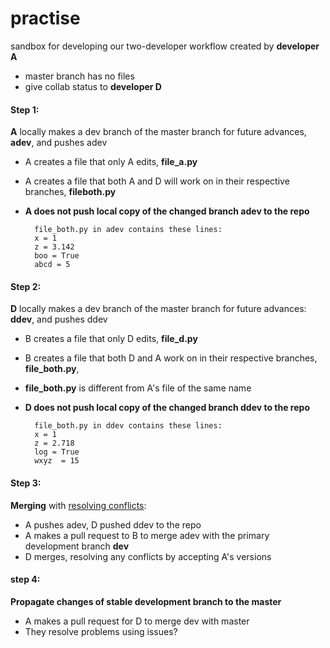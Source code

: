 # practise
sandbox for developing our two-developer workflow created by **developer A**

  - master branch has no files
  - give collab status to **developer D**
  
#### Step 1:

**A** locally makes a dev branch of the master branch for future advances, **adev**, and pushes adev  



  - A creates a file that only A edits, **file_a.py** 
  - A creates a file that both A and D will work on in their respective branches, **fileboth.py**
  - **A does not push local copy of the changed branch adev to the repo**
	 
	 
		  file_both.py in adev contains these lines:
		  x = 1  
		  z = 3.142  
		  boo = True  
		  abcd = 5
    
#### Step 2:

**D** locally makes a dev branch of the master branch for future advances: **ddev**, and pushes ddev  

  - B creates a file that only D edits, **file_d.py**
  - B creates a file that both D and A work on in their respective branches, **file_both.py**, 
  - **file_both.py** is different from A's file of the same name
  - **D does not push local copy of the changed branch ddev to the repo**


	      file_both.py in ddev contains these lines: 
	      x = 1  
	      z = 2.718   
	      log = True  
	      wxyz  = 15  
 
#### Step 3:

**Merging** with [resolving conflicts](https://github.com/cubeton/git101/blob/master/TurtorialInfo/AdditionalGitTechniques.md):

- A pushes adev, D pushed ddev to the repo
- A makes a pull request to B to merge adev with the primary development branch **dev**
- D merges, resolving any conflicts by accepting A's versions
  
#### step 4:

**Propagate changes of stable development branch to the master**

- A makes a pull request for D to merge dev with master
- They resolve problems using issues?
